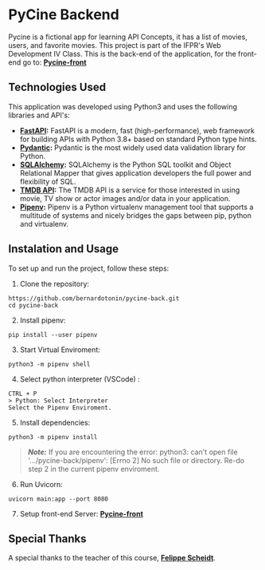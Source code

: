 # PyCine Backend

Pycine is a fictional app for learning API Concepts, it has a list of movies, users, and favorite movies. This project is part of the IFPR's Web Development IV Class. This is the back-end of the application, for the front-end go to: **[Pycine-front](https://github.com/bernardotonin/pycine-front)**


## Technologies Used

This application was developed using Python3 and uses the following libraries and API's:

- **[FastAPI](https://fastapi.tiangolo.com/):** FastAPI is a modern, fast (high-performance), web framework for building APIs with Python 3.8+ based on standard Python type hints.
- **[Pydantic](https://docs.pydantic.dev/latest/):** Pydantic is the most widely used data validation library for Python.
- **[SQLAlchemy](https://www.sqlalchemy.org/):** SQLAlchemy is the Python SQL toolkit and Object Relational Mapper that gives application developers the full power and flexibility of SQL.
- **[TMDB API](https://developer.themoviedb.org/docs):** The TMDB API is a service for those interested in using movie, TV show or actor images and/or data in your application.
- **[Pipenv](https://pipenv.pypa.io/en/latest/):**  Pipenv is a Python virtualenv management tool that supports a multitude of systems and nicely bridges the gaps between pip, python and virtualenv.

## Instalation and Usage
To set up and run the project, follow these steps:
1. Clone the repository:
```
https://github.com/bernardotonin/pycine-back.git
cd pycine-back
 ```
 2. Install pipenv:
 ```
pip install --user pipenv
 ```
 3. Start Virtual Enviroment:
  ```
python3 -m pipenv shell
 ```
 4. Select python interpreter (VSCode) :

  ```
CTRL + P
> Python: Select Interpreter
Select the Pipenv Enviroment.
 ```
 5. Install dependencies:
 ```
python3 -m pipenv install
 ```
> **_Note:_** If you are encountering the error:  python3: can't open file '.../pycine-back/pipenv': [Errno 2] No such file or directory. Re-do step 2 in the current pipenv enviroment.

6. Run Uvicorn:
```
uvicorn main:app --port 8080
 ```

7. Setup front-end Server: **[Pycine-front](https://github.com/bernardotonin/pycine-front)**

## Special Thanks

A special thanks to the teacher of this course, **[Felippe Scheidt](https://github.com/fscheidt)**.
